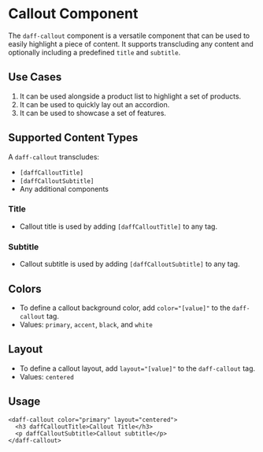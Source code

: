 # Callout Component
The `daff-callout` component is a versatile component that can be used to easily highlight a piece of content. It supports transcluding any content and optionally including a predefined `title` and `subtitle`.

## Use Cases
1. It can be used alongside a product list to highlight a set of products.
2. It can be used to quickly lay out an accordion.
3. It can be used to showcase a set of features.

## Supported Content Types
A `daff-callout` transcludes:
* `[daffCalloutTitle]`
* `[daffCalloutSubtitle]`
* Any additional components

### Title
* Callout title is used by adding `[daffCalloutTitle]` to any tag.

### Subtitle
* Callout subtitle is used by adding `[daffCalloutSubtitle]` to any tag.

## Colors
* To define a callout background color, add `color="[value]"` to the `daff-callout` tag.
* Values: `primary`, `accent`, `black`, and `white`

## Layout
* To define a callout layout, add `layout="[value]"` to the `daff-callout` tag.
* Values: `centered`

## Usage
```
<daff-callout color="primary" layout="centered">
  <h3 daffCalloutTitle>Callout Title</h3>
  <p daffCalloutSubtitle>Callout subtitle</p>
</daff-callout>
```